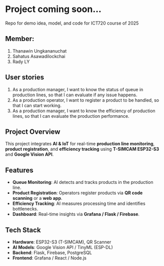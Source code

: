 # Project coming soon...
Repo for demo idea, model, and code for ICT720 course of 2025

## Member: 

1. Thanawin Ungkananuchat
2. Sahatus Asawadilockchai
3. Rady LY

## User stories

1. As a production manager, I want to know the status of queue in production lines, so that I can evaluate if any issue happens. 
2. As a production operator, I want to register a product to be handled, so that I can start working. 
3. As a production manager, I want to know the efficiency of production lines, so that I can evaluate the production performance. 
   
## Project Overview  
This project integrates **AI & IoT** for real-time **production line monitoring**, **product registration**, and **efficiency tracking** using **T-SIMCAM ESP32-S3** and **Google Vision API**.  

## Features  
- **Queue Monitoring**: AI detects and tracks products in the production line.  
- **Product Registration**: Operators register products via **QR code scanning** or a **web app**.  
- **Efficiency Tracking**: AI measures processing time and identifies bottlenecks.  
- **Dashboard**: Real-time insights via **Grafana / Flask / Firebase**.  

## Tech Stack  
- **Hardware**: ESP32-S3 (T-SIMCAM), QR Scanner  
- **AI Models**: Google Vision API / TinyML (ESP-DL)  
- **Backend**: Flask, Firebase, PostgreSQL  
- **Frontend**: Grafana / React / Node.js  

